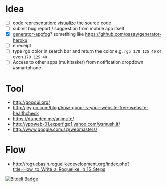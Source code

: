 # Idea
- [ ] code representation: visualize the source code
- [ ] submit bug report / suggestion from mobile app itself
- [x] [generator-appfog](https://npmjs.org/package/generator-appfog)? something like https://github.com/passy/generator-heroku
- [ ] e receipt
- [ ] type rgb color in search bar and return the color e.g. `rgb 170 125 40` or even `170 125 40`
- [ ] Access to other apps (multitasker) from notification dropdown #smartphone

# Tool
- http://goodui.org/
- http://jeyjoo.com/blog/how-good-is-your-website-free-website-healthcheck
- https://daneden.me/animate/
- http://ypoweb-01.experf.gq1.yahoo.com/ysmush.it/
- http://www.google.com.sg/webmasters/

# Flow
- http://roguebasin.roguelikedevelopment.org/index.php?title=How_to_Write_a_Roguelike_in_15_Steps

[![Bitdeli Badge](https://d2weczhvl823v0.cloudfront.net/kumabotz/idea/trend.png)](https://bitdeli.com/free "Bitdeli Badge")
